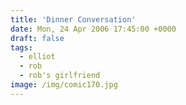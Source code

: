 ```yaml
---
title: 'Dinner Conversation'
date: Mon, 24 Apr 2006 17:45:00 +0000
draft: false
tags:
  - elliot
  - rob
  - rob's girlfriend
image: /img/comic170.jpg
---
```



